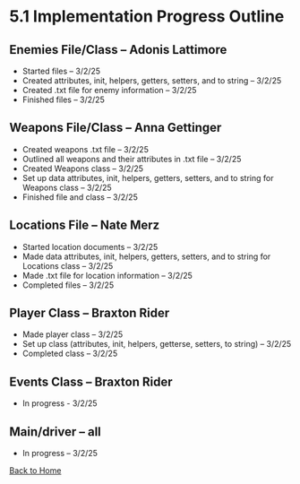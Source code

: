 # 5.1 Implementation Progress Outline

## Enemies File/Class – Adonis Lattimore

- Started files – 3/2/25
- Created attributes, init, helpers, getters, setters, and to string – 3/2/25
- Created .txt file for enemy information – 3/2/25
- Finished files – 3/2/25

## Weapons File/Class – Anna Gettinger

- Created weapons .txt file – 3/2/25
- Outlined all weapons and their attributes in .txt file – 3/2/25
- Created Weapons class – 3/2/25
-	Set up data attributes, init, helpers, getters, setters, and to string for Weapons class – 3/2/25
-	Finished file and class – 3/2/25

## Locations File – Nate Merz

- Started location documents – 3/2/25
- Made data attributes, init, helpers, getters, setters, and to string for Locations class – 3/2/25
-	Made .txt file for location information – 3/2/25
- Completed files – 3/2/25 

## Player Class – Braxton Rider
- Made player class – 3/2/25
- Set up class (attributes, init, helpers, getterse, setters, to string) – 3/2/25
- Completed class – 3/2/25

## Events Class – Braxton Rider 
- In progress - 3/2/25

## Main/driver – all 
- In progress – 3/2/25 

[Back to Home](https://github.com/SirRexOfRider/CYBR404-UNK-Oregon-Trail)

